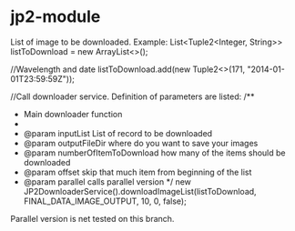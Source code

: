 # jp2-module


List of image to be downloaded. Example: 
List<Tuple2<Integer, String>> listToDownload = new ArrayList<>();

//Wavelength and date
listToDownload.add(new Tuple2<>(171, "2014-01-01T23:59:59Z"));

//Call downloader service. Definition of parameters are listed:
/**
 * Main downloader function
 *
 * @param inputList List of record to be downloaded
 * @param outputFileDir where do you want to save your images
 * @param numberOfItemToDownload how many of the items should be downloaded
 * @param offset skip that much item from beginning of the list
 * @param parallel calls parallel version
 */
new JP2DownloaderService().downloadImageList(listToDownload, FINAL_DATA_IMAGE_OUTPUT, 10, 0, false);

Parallel version is net tested on this branch.

